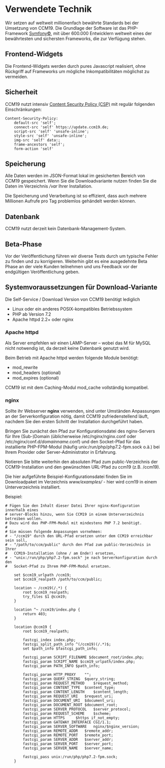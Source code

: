 # Verwendete Technik

Wir setzen auf weltweit millionenfach bewährte Standards bei der Umsetzung von CCM19. Die Grundlage der Software ist das PHP-Framework [Symfony©](https://symfony.com/), mit über 600.000 Entwicklern weltweit eines der bewährtesten und sichersten Frameworks, die zur Verfügung stehen.

## Frontend-Widgets

Die Frontend-Widgets werden durch pures Javascript realisiert, ohne Rückgriff auf Frameworks um mögliche Inkompatibilitäten möglichst zu vermeiden.

## Sicherheit

CCM19 nutzt intensiv [Content Security Policy (CSP)](https://content-security-policy.com/) mit regulär folgenden Einschränkungen:

```
Content-Security-Policy:
	default-src 'self';
	connect-src 'self' https://update.ccm19.de;
	script-src 'self' 'unsafe-inline';
	style-src 'self' 'unsafe-inline';
	img-src 'self' data:;
	frame-ancestors 'self';
	form-action 'self'
```

## Speicherung

Alle Daten werden im JSON-Format lokal im gesicherten Bereich von CCM19 gespeichert. Wenn Sie die Downloadvariante nutzen finden Sie die Daten im Verzeichnis */var* Ihrer Installation.

Die Speicherung und Verarbeitung ist so effizient, dass auch mehrere Millionen Aufrufe pro Tag problemlos gehändelt werden können.

## Datenbank

CCM19 nutzt derzeit kein Datenbank-Management-System.

## Beta-Phase

Vor der Veröffentlichung führen wir diverse Tests durch um typische Fehler zu finden und zu korrigieren. Weiterhin gibt es eine ausgedehnte Beta Phase an der viele Kunden teilnehmen und uns Feedback vor der endgültigen Veröffentlichung geben.

## Systemvoraussetzungen für Download-Variante

Die Self-Service / Download Version von CCM19 benötigt lediglich

- Linux oder ein anderes POSIX-kompatibles Betriebssystem
- PHP ab Version 7.2
- Apache httpd 2.2+ oder nginx

### Apache httpd

Als Server empfehlen wir einen LAMP-Server – wobei das M für MySQL nicht notwendig ist, da derzeit keine Datenbank genutzt wird.

Beim Betrieb mit Apache httpd werden folgende Module benötigt:

- mod_rewrite
- mod_headers (optional)
- mod_expires (optional)

CCM19 ist mit dem Caching-Modul mod_cache vollständig kompatibel.

### nginx

Sollte ihr Webserver **nginx** verwenden, sind unter Umständen Anpassungen an der Serverkonfiguration nötig, damit CCM19 zufriedenstellend läuft, nachdem Sie den ersten Schritt der Installation durchgeführt haben.

Bringen Sie zunächst den Pfad zur Konfigurationsdatei des nginx-Servers für Ihre (Sub-)Domain (üblicherweise /etc/nginx/nginx.conf oder /etc/nginx/conf.d/*domainname*.conf) und den Socket-Pfad für das installierte PHP-FPM-Modul (häufig unix:/run/php/php7.2-fpm.sock o.ä.) bei Ihrem Provider oder Server-Administrator in Erfahrung.

Notieren Sie bitte weiterhin den absoluten Pfad zum public-Verzeichnis der CCM19-Installation und den gewünschten URL-Pfad zu ccm19 (z.B. /ccm19).

Die hier aufgeführte Beispiel-Konfigurationsdatei finden Sie im Downloadpaket im Verzeichnis *www/examples/* - hier wird ccm19 in einem Unterverzeichnis installiert.

Beispiel:

```
# Fügen Sie den Inhalt dieser Datei Ihrer nginx-Konfiguration innerhalb eines
# server-Blocks hinzu, wenn Sie CCM19 in einem Unterverzeichnis betreiben wollen.
# Dazu wird das PHP-FPM-Modul mit mindestens PHP 7.2 benötigt.
#
# Sie müssen folgende Anpassungen vornehmen:
# - "/ccm19" durch den URL-Pfad ersetzen unter dem CCM19 erreichbar sein soll,
# - "/path/to/ccm/public" durch den Pfad zum public-Verzeichnis in Ihrer
#   CCM19-Installation (ohne / am Ende!) ersetzen,
# - "unix:/run/php/php7.2-fpm.sock" je nach Serverkonfiguration durch den
#   Socket-Pfad zu Ihrem PHP-FPM-Modul ersetzen.

	set $ccm19_urlpath /ccm19;
	set $ccm19_realpath /path/to/ccm/public;

	location ~ /ccm19(/.*) {
		root $ccm19_realpath;
		try_files $1 @ccm19;
	}

	location ^~ /ccm19/index.php {
		return 403;
	}

	location @ccm19 {
		root $ccm19_realpath;

		fastcgi_index index.php;
		fastcgi_split_path_info ^(/ccm19)(/.*)$;
		set $path_info $fastcgi_path_info;

		fastcgi_param SCRIPT_FILENAME $document_root/index.php;
		fastcgi_param SCRIPT_NAME $ccm19_urlpath/index.php;
		fastcgi_param PATH_INFO $path_info;

		fastcgi_param HTTP_PROXY	"";
		fastcgi_param QUERY_STRING	$query_string;
		fastcgi_param REQUEST_METHOD	$request_method;
		fastcgi_param CONTENT_TYPE	$content_type;
		fastcgi_param CONTENT_LENGTH	$content_length;
		fastcgi_param REQUEST_URI	$request_uri;
		fastcgi_param DOCUMENT_URI	$document_uri;
		fastcgi_param DOCUMENT_ROOT	$document_root;
		fastcgi_param SERVER_PROTOCOL	$server_protocol;
		fastcgi_param REQUEST_SCHEME	$scheme;
		fastcgi_param HTTPS		$https if_not_empty;
		fastcgi_param GATEWAY_INTERFACE	CGI/1.1;
		fastcgi_param SERVER_SOFTWARE	nginx/$nginx_version;
		fastcgi_param REMOTE_ADDR	$remote_addr;
		fastcgi_param REMOTE_PORT	$remote_port;
		fastcgi_param SERVER_ADDR	$server_addr;
		fastcgi_param SERVER_PORT	$server_port;
		fastcgi_param SERVER_NAME	$server_name;

		fastcgi_pass unix:/run/php/php7.2-fpm.sock;
	}

```
